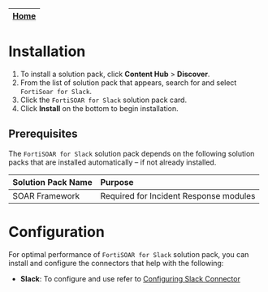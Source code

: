 | [Home](https://github.com/fortinet-fortisoar/solution-pack-file-content-extraction/blob/release/1.1.0/README.md) |
|--------------------------------------------|

# Installation

1. To install a solution pack, click **Content Hub** > **Discover**.
2. From the list of solution pack that appears, search for and select `FortiSoar for Slack`.
3. Click the `FortiSOAR for Slack` solution pack card.
4. Click **Install** on the bottom to begin installation.

## Prerequisites

The `FortiSOAR for Slack` solution pack depends on the following solution packs that are installed automatically &ndash; if not already installed.

| **Solution Pack Name** | **Purpose**   |
| :--------------------- | :--------------------------------------- |
| SOAR Framework | Required for Incident Response modules |

# Configuration

For optimal performance of `FortiSOAR for Slack` solution pack, you can install and configure the connectors that help with the following:

- **Slack**: To configure and use refer to [Configuring Slack Connector](https://docs.fortinet.com/document/fortisoar/2.1.0/slack)
